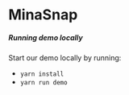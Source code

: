 # MinaSnap

##### Running demo locally

Start our demo locally by running:

- `yarn install`
- `yarn run demo`
